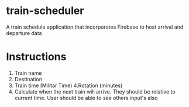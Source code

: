# train-scheduler

A train schedule application that incorporates Firebase to host arrival and departure data

# Instructions

   1. Train name
   2. Destination
  3.  Train time (Militar Time)
    4.Rotation (minutes)
   5. Calculate when the next train will arrive. They should be relative to current time.
User should be able to see others input's also
